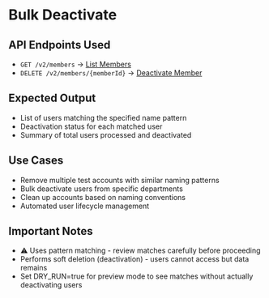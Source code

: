 # Bulk Deactivate

## API Endpoints Used

- `GET /v2/members` → [List Members](https://help.sigmacomputing.com/reference/listmembers)
- `DELETE /v2/members/{memberId}` → [Deactivate Member](https://help.sigmacomputing.com/reference/deletemember)

## Expected Output

- List of users matching the specified name pattern
- Deactivation status for each matched user
- Summary of total users processed and deactivated

## Use Cases

- Remove multiple test accounts with similar naming patterns
- Bulk deactivate users from specific departments
- Clean up accounts based on naming conventions
- Automated user lifecycle management

## Important Notes

- ⚠️ Uses pattern matching - review matches carefully before proceeding
- Performs soft deletion (deactivation) - users cannot access but data remains
- Set DRY_RUN=true for preview mode to see matches without actually deactivating users